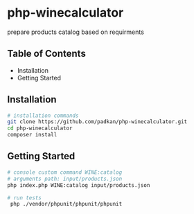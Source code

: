 # php-winecalculator

prepare products catalog based on requirments

## Table of Contents

- Installation
- Getting Started

## Installation

```bash
# installation commands
git clone https://github.com/padkan/php-winecalculator.git
cd php-winecalculator
composer install
```

## Getting Started

```bash
# console custom command WINE:catalog
# arguments path: input/products.json
php index.php WINE:catalog input/products.json
```

```bash
# run tests
 php ./vendor/phpunit/phpunit/phpunit
```
